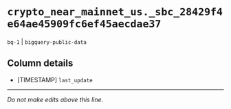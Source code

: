 # `crypto_near_mainnet_us._sbc_28429f4e64ae45909fc6ef45aecdae37`
`bq-1` | `bigquery-public-data`

## Column details
* [TIMESTAMP] `last_update`

-------------------------------------------------------------------------------
*Do not make edits above this line.*
